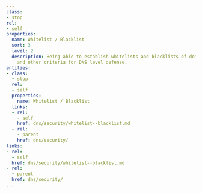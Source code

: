 ```yaml
---
class:
- stop
rel:
- self
properties:
  name: Whitelist / Blacklist
  sort: 3
  level: 2
  description: Being able to establish whitelists and blacklists of domains, IP addresses,
    and other criteria for DNS level defense.
entities:
- class:
  - stop
  rel:
  - self
  properties:
    name: Whitelist / Blacklist
  links:
  - rel:
    - self
    href: dns/security/whitelist--blacklist.md
  - rel:
    - parent
    href: dns/security/
links:
- rel:
  - self
  href: dns/security/whitelist--blacklist.md
- rel:
  - parent
  href: dns/security/
...
```


